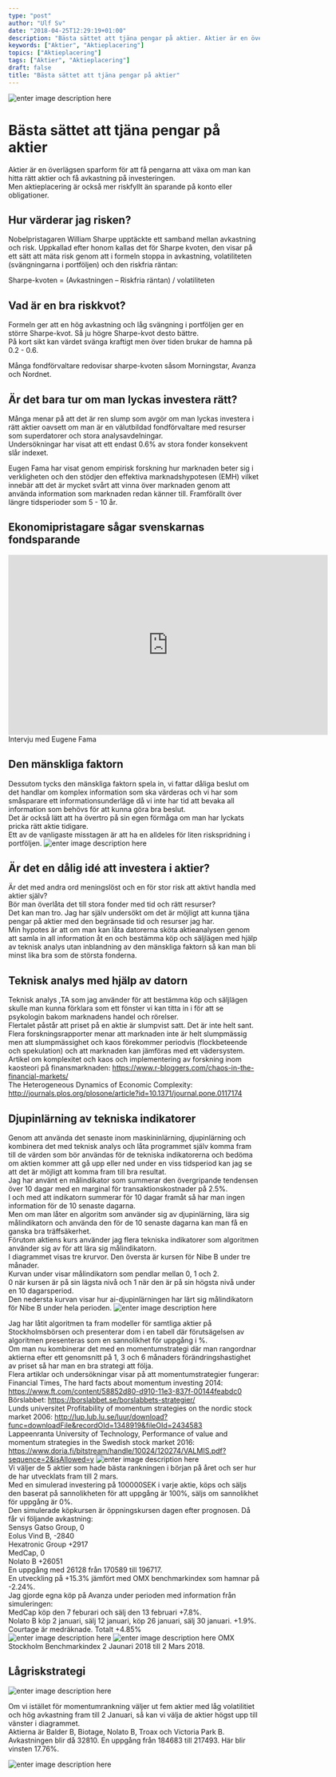 ```yaml
---
type: "post"
author: "Ulf Sv"
date: "2018-04-25T12:29:19+01:00"
description: "Bästa sättet att tjäna pengar på aktier. Aktier är en överlägsen sparform för att få pengarna att växa om man kan hitta rätt aktier och få avkastning på investeringen. Men aktieplacering är också mer riskfyllt än sparande på konto eller obligationer. Hur värderar jag risken? Nobelpristagaren William Sharpe upptäckte ett samband  mellan avkastning och risk. Uppkallad efter honom kallas det för Sharpe kvoten, den visar på ett sätt att mäta risk genom att i formeln stoppa in avkastning, volatiliteten (svängningarna i portföljen) och den riskfria räntan"
keywords: ["Aktier", "Aktieplacering"]
topics: ["Aktieplacering"]
tags: ["Aktier", "Aktieplacering"]
draft: false
title: "Bästa sättet att tjäna pengar på aktier"
---
```



![enter image description here][1]
# Bästa sättet att tjäna pengar på aktier
Aktier är en överlägsen sparform för att få pengarna att växa om man kan hitta rätt aktier och få avkastning på investeringen.  
 Men aktieplacering är också mer riskfyllt än sparande på konto eller obligationer.
## Hur värderar jag risken?
Nobelpristagaren William Sharpe upptäckte ett samband  mellan avkastning och risk. Uppkallad efter honom kallas det för Sharpe kvoten, den visar på ett sätt att mäta risk genom att i formeln stoppa in avkastning, volatiliteten (svängningarna i portföljen) och den riskfria räntan:

Sharpe-kvoten = (Avkastningen – Riskfria räntan) / volatiliteten

## Vad är en bra riskkvot?
Formeln ger att en hög avkastning och låg svängning i portföljen ger en större Sharpe-kvot. Så ju högre Sharpe-kvot desto bättre.  
På kort sikt kan värdet svänga kraftigt men över tiden brukar de hamna på 0.2 - 0.6. 

Många fondförvaltare redovisar sharpe-kvoten såsom Morningstar, Avanza och Nordnet.

## Är det bara tur om man lyckas investera rätt?
Många menar på att det är ren slump som avgör om man lyckas investera i rätt aktier oavsett om man är en välutbildad fondförvaltare med resurser som superdatorer och stora analysavdelningar.  
Undersökningar har visat att ett endast 0.6% av stora fonder konsekvent slår indexet. 

Eugen Fama har visat genom empirisk forskning hur marknaden beter sig i verkligheten och den stödjer den effektiva marknadshypotesen (EMH) vilket innebär att det är mycket svårt att vinna över marknaden genom att använda information som marknaden redan känner till. Framförallt över längre tidsperioder som 5 - 10 år.

## Ekonomipristagare sågar svenskarnas fondsparande


<iframe width="640" height="360" src="https://www.youtube.com/embed/Xzkpkr7jA3o" frameborder="0" allow="autoplay; encrypted-media" allowfullscreen></iframe>
Intervju med Eugene Fama

## Den mänskliga faktorn
Dessutom tycks den mänskliga faktorn spela in, vi fattar dåliga beslut om det handlar om komplex information som ska värderas och vi har som småsparare ett informationsunderläge då vi inte har tid att bevaka all information som behövs för att kunna göra bra beslut.  
Det är också lätt att ha övertro på sin egen förmåga om man har lyckats pricka rätt aktie tidigare.  
Ett av de vanligaste misstagen är att ha en alldeles för liten riskspridning i portföljen. 
  ![enter image description here][2]
## Är det en dålig idé att investera i aktier?
Är det med andra ord meningslöst och en för stor risk att aktivt handla med aktier själv?  
Bör man överlåta det till stora fonder med tid och  rätt resurser?  
Det kan man tro. Jag har själv undersökt om det är möjligt att kunna tjäna pengar på aktier med den begränsade tid och resurser jag har.  
Min hypotes är att om man kan låta datorerna sköta aktieanalysen genom att samla in all information åt en och bestämma köp och säljlägen med hjälp av teknisk analys utan inblandning av den mänskliga faktorn så kan man bli minst lika bra som de största fonderna. 

## Teknisk analys med hjälp av datorn
Teknisk analys ,TA som jag använder för att bestämma köp och säljlägen skulle man kunna förklara som ett fönster vi kan titta in i för att se psykologin bakom marknadens handel och rörelser.  
Flertalet påstår att priset på en aktie är slumpvist satt. Det är inte helt sant.  
Flera forskningsrapporter menar att marknaden inte är helt slumpmässig men att slumpmässighet och kaos förekommer periodvis (flockbeteende och spekulation)  och att marknaden kan jämföras med ett vädersystem.  
Artikel om komplexitet och kaos och implementering av forskning inom kaosteori på finansmarknaden:
https://www.r-bloggers.com/chaos-in-the-financial-markets/  
The Heterogeneous Dynamics of Economic Complexity:
http://journals.plos.org/plosone/article?id=10.1371/journal.pone.0117174  
## Djupinlärning av tekniska indikatorer
Genom att använda det senaste inom maskininlärning, djupinlärning och kombinera det med teknisk analys och låta
programmet själv komma fram till de värden som bör användas för de tekniska indikatorerna och bedöma om aktien kommer att gå upp eller ned under en viss tidsperiod kan jag se att det är möjligt att komma fram till bra resultat.  
Jag har använt en målindikator som summerar den övergripande tendensen över 10 dagar med en marginal för transaktionskostnader på 2.5%.  
I och med att indikatorn summerar för 10 dagar framåt så har man ingen information för de 10 senaste dagarna.  
Men om man låter en algoritm som använder sig av djupinlärning, lära sig målindikatorn och använda den för de 10 senaste dagarna kan man få en ganska bra träffsäkerhet.  
Förutom aktiens kurs använder jag flera tekniska indikatorer som algoritmen använder sig av för att lära sig målindikatorn.  
I diagrammet visas tre krurvor. Den översta är kursen för Nibe B under tre månader.  
Kurvan under visar målindikatorn som pendlar mellan 0, 1 och 2.  
0 när kursen är på sin lägsta nivå och 1 när den är på sin högsta nivå under en 10 dagarsperiod.  
Den nedersta kurvan visar hur ai-djupinlärningen har lärt sig målindikatorn för Nibe B under hela perioden. 
![enter image description here][3]

Jag har låtit algoritmen ta fram modeller för samtliga aktier på Stockholmsbörsen och presenterar dom i en tabell där förutsägelsen av algoritmen presenteras som en sannolikhet för uppgång i %.  
Om man nu kombinerar det med en momentumstrategi där man rangordnar aktierna efter ett genomsnitt på 1, 3 och 6 månaders förändringshastighet av priset så har man en bra strategi att följa.  
Flera artiklar och undersökningar visar på att momentumstrategier fungerar:  
Financial Times, The hard facts about momentum investing 2014:
https://www.ft.com/content/58852d80-d910-11e3-837f-00144feabdc0  
Börslabbet: https://borslabbet.se/borslabbets-strategier/  
Lunds universitet Profitability of momentum strategies on the nordic stock market 2006: http://lup.lub.lu.se/luur/download?func=downloadFile&recordOId=1348919&fileOId=2434583  
Lappeenranta University of Technology, Performance of value and momentum strategies in the Swedish stock market 2016: https://www.doria.fi/bitstream/handle/10024/120274/VALMIS.pdf?sequence=2&isAllowed=y
![enter image description here][4]  
Vi väljer  de 5 aktier som hade bästa rankningen i början på året och ser hur de har utvecklats fram till 2 mars.  
Med en simulerad investering på 100000SEK i varje aktie, köps och säljs den baserat på sannolikheten för att uppgång är 100%, säljs om sannolikhet för uppgång är 0%.  
Den simulerade köpkursen är öppningskursen dagen efter prognosen. 
Då får vi följande avkastning:  
Sensys Gatso Group,  0  
Eolus Vind B, -2840  
Hexatronic Group +2917  
MedCap, 0  
Nolato B +26051  
En uppgång med 26128  från 170589 till 196717.  
En utveckling på +15.3% jämfört med OMX benchmarkindex som hamnar på -2.24%.  
Jag gjorde egna köp på Avanza under perioden med information från simuleringen:  
MedCap köp den 7 feburari och sälj den 13 februari +7.8%.  
Nolato B köp 2 januari, sälj 12 januari, köp 26 januari, sälj 30 januari. +1.9%.  
Courtage är medräknade. Totalt +4.85%  
![enter image description here][5]
![enter image description here][6]
OMX Stockholm Benchmarkindex 2 Jaunari 2018 till 2 Mars 2018.

## Lågriskstrategi
![enter image description here][7]

Om vi istället för momentumrankning väljer ut fem aktier med låg volatilitiet och hög avkastning fram till 2 Januari, så kan vi välja de aktier högst upp till vänster i diagrammet.  
Aktierna är Balder B, Biotage, Nolato B, Troax och Victoria Park B.  
Avkastningen blir då 32810. En uppgång från 184683 till 217493. Här blir vinsten 17.76%.  

![enter image description here][8]


  [1]: http://res.cloudinary.com/dtnahfj7l/image/upload/v1524650158/board-marketing-strategy-6229-3_q1sbz2.jpg
  [2]: http://res.cloudinary.com/dtnahfj7l/image/upload/v1524650131/analytics-colored-pencils-coloured-pencils-185576-2_vjltb3.jpg
  [3]: http://res.cloudinary.com/dtnahfj7l/image/upload/v1524650334/image10_fuakuj.jpg
  [4]: http://res.cloudinary.com/dtnahfj7l/image/upload/v1524650346/indikatornibe_au4y88.jpg
  [5]: http://res.cloudinary.com/dtnahfj7l/image/upload/v1524650313/image3_ljgf1f.jpg
  [6]: http://res.cloudinary.com/dtnahfj7l/image/upload/v1524650327/image7_bq0j19.jpg
  [7]: http://res.cloudinary.com/dtnahfj7l/image/upload/v1524650301/image2_xonw7v.jpg
  [8]: http://res.cloudinary.com/dtnahfj7l/image/upload/v1524650320/image4_r9jyra.jpg
